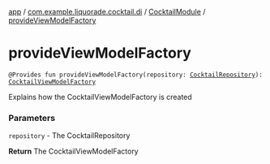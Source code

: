 [app](../../index.md) / [com.example.liquorade.cocktail.di](../index.md) / [CocktailModule](index.md) / [provideViewModelFactory](./provide-view-model-factory.md)

# provideViewModelFactory

`@Provides fun provideViewModelFactory(repository: `[`CocktailRepository`](../../com.example.liquorade.repository/-cocktail-repository/index.md)`): `[`CocktailViewModelFactory`](../../com.example.liquorade.cocktail/-cocktail-view-model-factory/index.md)

Explains how the CocktailViewModelFactory is created

### Parameters

`repository` - The CocktailRepository

**Return**
The CocktailViewModelFactory

